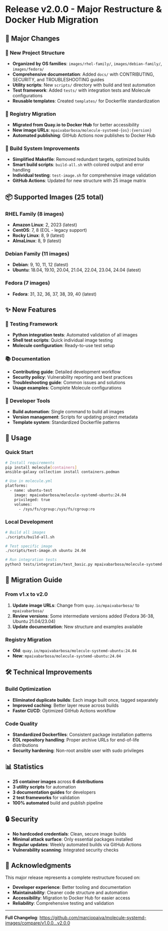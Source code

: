 # Release v2.0.0 - Major Restructure & Docker Hub Migration

## 🎉 Major Changes

### 📁 **New Project Structure**
- **Organized by OS families**: `images/rhel-family/`, `images/debian-family/`, `images/fedora/`
- **Comprehensive documentation**: Added `docs/` with CONTRIBUTING, SECURITY, and TROUBLESHOOTING guides
- **Utility scripts**: New `scripts/` directory with build and test automation
- **Test framework**: Added `tests/` with integration tests and Molecule configurations
- **Reusable templates**: Created `templates/` for Dockerfile standardization

### 🐳 **Registry Migration**
- **Migrated from Quay.io to Docker Hub** for better accessibility
- **New image URLs**: `mpaivabarbosa/molecule-systemd-{os}:{version}`
- **Automated publishing**: GitHub Actions now publishes to Docker Hub

### 🔧 **Build System Improvements**
- **Simplified Makefile**: Removed redundant targets, optimized builds
- **Smart build scripts**: `build-all.sh` with colored output and error handling
- **Individual testing**: `test-image.sh` for comprehensive image validation
- **GitHub Actions**: Updated for new structure with 25 image matrix

## 📦 **Supported Images (25 total)**

### **RHEL Family (8 images)**
- **Amazon Linux**: 2, 2023 (latest)
- **CentOS**: 7, 8 (EOL - legacy support)
- **Rocky Linux**: 8, 9 (latest)
- **AlmaLinux**: 8, 9 (latest)

### **Debian Family (11 images)**
- **Debian**: 9, 10, 11, 12 (latest)
- **Ubuntu**: 18.04, 19.10, 20.04, 21.04, 22.04, 23.04, 24.04 (latest)

### **Fedora (7 images)**
- **Fedora**: 31, 32, 36, 37, 38, 39, 40 (latest)

## ✨ **New Features**

### 🧪 **Testing Framework**
- **Python integration tests**: Automated validation of all images
- **Shell test scripts**: Quick individual image testing
- **Molecule configuration**: Ready-to-use test setup

### 📚 **Documentation**
- **Contributing guide**: Detailed development workflow
- **Security policy**: Vulnerability reporting and best practices
- **Troubleshooting guide**: Common issues and solutions
- **Usage examples**: Complete Molecule configurations

### 🔧 **Developer Tools**
- **Build automation**: Single command to build all images
- **Version management**: Scripts for updating project metadata
- **Template system**: Standardized Dockerfile patterns

## 🚀 **Usage**

### **Quick Start**
```bash
# Install requirements
pip install molecule[containers]
ansible-galaxy collection install containers.podman

# Use in molecule.yml
platforms:
  - name: ubuntu-test
    image: mpaivabarbosa/molecule-systemd-ubuntu:24.04
    privileged: true
    volumes:
      - /sys/fs/cgroup:/sys/fs/cgroup:ro
```

### **Local Development**
```bash
# Build all images
./scripts/build-all.sh

# Test specific image
./scripts/test-image.sh ubuntu 24.04

# Run integration tests
python3 tests/integration/test_basic.py mpaivabarbosa/molecule-systemd-ubuntu:24.04
```

## 🔄 **Migration Guide**

### **From v1.x to v2.0**
1. **Update image URLs**: Change from `quay.io/mpaivabarbosa/` to `mpaivabarbosa/`
2. **Review versions**: Some intermediate versions added (Fedora 36-38, Ubuntu 21.04/23.04)
3. **Update documentation**: New structure and examples available

### **Registry Migration**
- **Old**: `quay.io/mpaivabarbosa/molecule-systemd-ubuntu:24.04`
- **New**: `mpaivabarbosa/molecule-systemd-ubuntu:24.04`

## 🛠️ **Technical Improvements**

### **Build Optimization**
- **Eliminated duplicate builds**: Each image built once, tagged separately
- **Improved caching**: Better layer reuse across builds
- **Faster CI/CD**: Optimized GitHub Actions workflow

### **Code Quality**
- **Standardized Dockerfiles**: Consistent package installation patterns
- **EOL repository handling**: Proper archive URLs for end-of-life distributions
- **Security hardening**: Non-root ansible user with sudo privileges

## 📊 **Statistics**
- **25 container images** across **6 distributions**
- **3 utility scripts** for automation
- **3 documentation guides** for developers
- **2 test frameworks** for validation
- **100% automated** build and publish pipeline

## 🔒 **Security**
- **No hardcoded credentials**: Clean, secure image builds
- **Minimal attack surface**: Only essential packages installed
- **Regular updates**: Weekly automated builds via GitHub Actions
- **Vulnerability scanning**: Integrated security checks

## 🙏 **Acknowledgments**
This major release represents a complete restructure focused on:
- **Developer experience**: Better tooling and documentation
- **Maintainability**: Cleaner code structure and automation
- **Accessibility**: Migration to Docker Hub for easier access
- **Reliability**: Comprehensive testing and validation

---

**Full Changelog**: https://github.com/marciopaiva/molecule-systemd-images/compare/v1.0.0...v2.0.0
